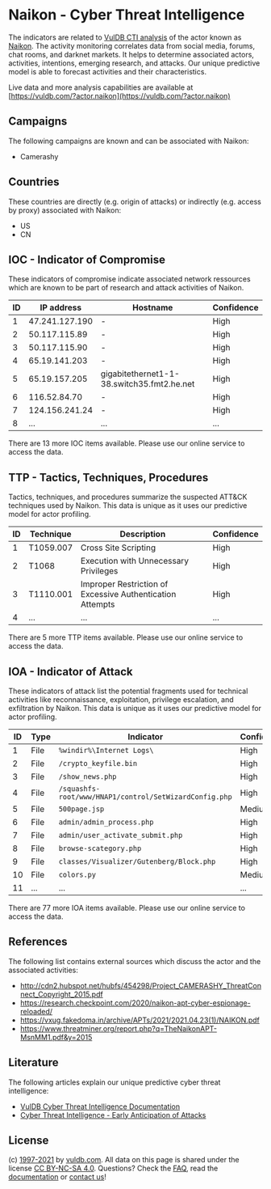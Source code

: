 # Naikon - Cyber Threat Intelligence

The indicators are related to [VulDB CTI analysis](https://vuldb.com/?doc.cti) of the actor known as [Naikon](https://vuldb.com/?actor.naikon). The activity monitoring correlates data from social media, forums, chat rooms, and darknet markets. It helps to determine associated actors, activities, intentions, emerging research, and attacks. Our unique predictive model is able to forecast activities and their characteristics.

Live data and more analysis capabilities are available at [https://vuldb.com/?actor.naikon](https://vuldb.com/?actor.naikon)

## Campaigns

The following campaigns are known and can be associated with Naikon:

* Camerashy

## Countries

These countries are directly (e.g. origin of attacks) or indirectly (e.g. access by proxy) associated with Naikon:

* US
* CN

## IOC - Indicator of Compromise

These indicators of compromise indicate associated network ressources which are known to be part of research and attack activities of Naikon.

ID | IP address | Hostname | Confidence
-- | ---------- | -------- | ----------
1 | 47.241.127.190 | - | High
2 | 50.117.115.89 | - | High
3 | 50.117.115.90 | - | High
4 | 65.19.141.203 | - | High
5 | 65.19.157.205 | gigabitethernet1-1-38.switch35.fmt2.he.net | High
6 | 116.52.84.70 | - | High
7 | 124.156.241.24 | - | High
8 | ... | ... | ...

There are 13 more IOC items available. Please use our online service to access the data.

## TTP - Tactics, Techniques, Procedures

Tactics, techniques, and procedures summarize the suspected ATT&CK techniques used by Naikon. This data is unique as it uses our predictive model for actor profiling.

ID | Technique | Description | Confidence
-- | --------- | ----------- | ----------
1 | T1059.007 | Cross Site Scripting | High
2 | T1068 | Execution with Unnecessary Privileges | High
3 | T1110.001 | Improper Restriction of Excessive Authentication Attempts | High
4 | ... | ... | ...

There are 5 more TTP items available. Please use our online service to access the data.

## IOA - Indicator of Attack

These indicators of attack list the potential fragments used for technical activities like reconnaissance, exploitation, privilege escalation, and exfiltration by Naikon. This data is unique as it uses our predictive model for actor profiling.

ID | Type | Indicator | Confidence
-- | ---- | --------- | ----------
1 | File | `%windir%\Internet Logs\` | High
2 | File | `/crypto_keyfile.bin` | High
3 | File | `/show_news.php` | High
4 | File | `/squashfs-root/www/HNAP1/control/SetWizardConfig.php` | High
5 | File | `500page.jsp` | Medium
6 | File | `admin/admin_process.php` | High
7 | File | `admin/user_activate_submit.php` | High
8 | File | `browse-scategory.php` | High
9 | File | `classes/Visualizer/Gutenberg/Block.php` | High
10 | File | `colors.py` | Medium
11 | ... | ... | ...

There are 77 more IOA items available. Please use our online service to access the data.

## References

The following list contains external sources which discuss the actor and the associated activities:

* http://cdn2.hubspot.net/hubfs/454298/Project_CAMERASHY_ThreatConnect_Copyright_2015.pdf
* https://research.checkpoint.com/2020/naikon-apt-cyber-espionage-reloaded/
* https://vxug.fakedoma.in/archive/APTs/2021/2021.04.23(1)/NAIKON.pdf
* https://www.threatminer.org/report.php?q=TheNaikonAPT-MsnMM1.pdf&y=2015

## Literature

The following articles explain our unique predictive cyber threat intelligence:

* [VulDB Cyber Threat Intelligence Documentation](https://vuldb.com/?doc.cti)
* [Cyber Threat Intelligence - Early Anticipation of Attacks](https://www.scip.ch/en/?labs.20201022)

## License

(c) [1997-2021](https://vuldb.com/?doc.changelog) by [vuldb.com](https://vuldb.com/?doc.about). All data on this page is shared under the license [CC BY-NC-SA 4.0](https://creativecommons.org/licenses/by-nc-sa/4.0/). Questions? Check the [FAQ](https://vuldb.com/?doc.faq), read the [documentation](https://vuldb.com/?doc) or [contact us](https://vuldb.com/?contact)!
